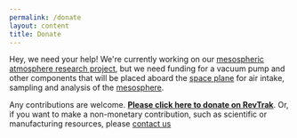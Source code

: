 ```yaml
---
permalink: /donate
layout: content
title: Donate
---
```


Hey, we need your help! We're currently working on our [mesospheric atmosphere research project](/projects#dawn-aerospace-mesosphere), but we need funding for a vacuum pump and other components that will be placed aboard the [space plane](https://www.dawnaerospace.com/deliver) for air intake, sampling and analysis of the [mesosphere](https://en.wikipedia.org/wiki/Mesosphere). 

Any contributions are welcome. **[Please click here to donate on RevTrak](https://centaurushigh.revtrak.net/Optional-Fees-School-Events-Admission/physics-club/#/v/physics-club-donation)**. Or, if you want to make a non-monetary contribution, such as scientific or manufacturing resources, please [contact us](/contact)